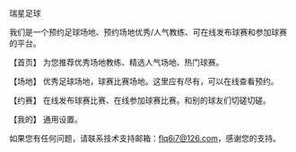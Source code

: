 瑞星足球

我们是一个预约足球场地、预约场地优秀/人气教练、可在线发布球赛和参加球赛的平台。

【首页】 为您推荐优秀场地教练、精选人气场地、热门球赛。

【场地】 优秀足球场地，球赛比赛场地。这里应有尽有，可以在线查看预约。

【约赛】 在线发布球赛比赛、在线参加球赛比赛。和别的球友们切磋切磋。

【我的】 通用设置。

如果您有任何问题，请联系技术支持邮箱：flq6i7@126.com，感谢您的支持。
